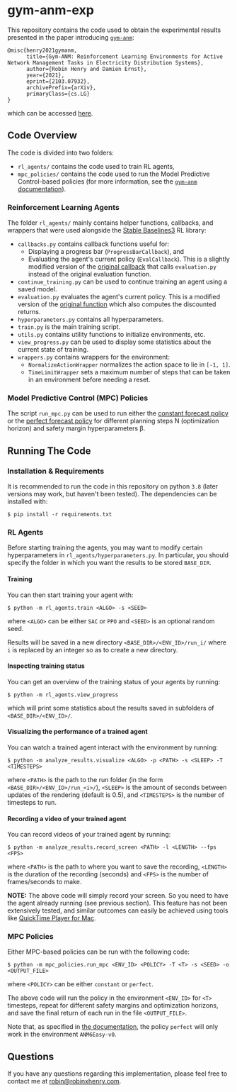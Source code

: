# gym-anm-exp

This repository contains the code used to obtain the experimental results presented in
the paper introducing [`gym-anm`](https://github.com/robinhenry/gym-anm):
```
@misc{henry2021gymanm,
      title={Gym-ANM: Reinforcement Learning Environments for Active Network Management Tasks in Electricity Distribution Systems}, 
      author={Robin Henry and Damien Ernst},
      year={2021},
      eprint={2103.07932},
      archivePrefix={arXiv},
      primaryClass={cs.LG}
}
```
which can be accessed [here](https://arxiv.org/abs/2103.07932).

## Code Overview
The code is divided into two folders:
- `rl_agents/` contains the code used to train RL agents,
- `mpc_policies/` contains the code used to run the Model Predictive Control-based policies
  (for more information, see the [`gym-anm` documentation](https://gym-anm.readthedocs.io/en/latest/topics/mpc.html)).

### Reinforcement Learning Agents
The folder `rl_agents/` mainly contains helper functions, callbacks, and wrappers that
were used alongside the [Stable Baselines3](https://github.com/DLR-RM/stable-baselines3) RL library:
* `callbacks.py` contains callback functions useful for:
  * Displaying a progress bar (`ProgressBarCallback`), and
  * Evaluating the agent's current policy (`EvalCallback`). This is a slightly modified version
    of the [original callback](https://github.com/DLR-RM/stable-baselines3/blob/master/stable_baselines3/common/callbacks.py#L261)
    that calls `evaluation.py` instead of the original evaluation function.
* `continue_training.py` can be used to continue training an agent using a saved model.
* `evaluation.py` evaluates the agent's current policy. This is a modified version of the 
  [original function](https://github.com/DLR-RM/stable-baselines3/blob/master/stable_baselines3/common/evaluation.py)
  which also computes the discounted returns.
* `hyperparameters.py` contains all hyperparameters.
* `train.py` is the main training script.
* `utils.py` contains utility functions to initialize environments, etc.
* `view_progress.py` can be used to display some statistics about the current state of training.
* `wrappers.py` contains wrappers for the environment:
  * `NormalizeActionWrapper` normalizes the action space to lie in `[-1, 1]`.
  * `TimeLimitWrapper` sets a maximum number of steps that can be taken in an environment before needing a reset.

### Model Predictive Control (MPC) Policies
The script `run_mpc.py` can be used to run either the
[constant forecast policy](https://gym-anm.readthedocs.io/en/latest/topics/mpc.html#constant-forecast) or the
[perfect forecast policy](https://gym-anm.readthedocs.io/en/latest/topics/mpc.html#perfect-forecast) for different
planning steps N (optimization horizon) and safety margin hyperparameters &beta;.

## Running The Code

### Installation & Requirements
It is recommended to run the code in this repository on python `3.8` (later versions may work, but haven't been tested).
The dependencies can be installed with:
```
$ pip install -r requirements.txt
```

### RL Agents
Before starting training the agents, you may want to modify certain hyperparameters in `rl_agents/hyperparameters.py`.
In particular, you should specify the folder in which you want the results to be stored `BASE_DIR`.

#### Training
You can then start training your agent with:
```
$ python -m rl_agents.train <ALGO> -s <SEED>
```
where `<ALGO>` can be either `SAC` or `PPO` and `<SEED>` is an optional random seed.

Results will be saved in a new directory `<BASE_DIR>/<ENV_ID>/run_i/` where `i` is replaced by an integer
so as to create a new directory.

#### Inspecting training status
You can get an overview of the training status of your agents by running:
```
$ python -m rl_agents.view_progress
```
which will print some statistics about the results saved in subfolders of `<BASE_DIR>/<ENV_ID>/`.

#### Visualizing the performance of a trained agent
You can watch a trained agent interact with the environment by running:
```
$ python -m analyze_results.visualize <ALGO> -p <PATH> -s <SLEEP> -T <TIMESTEPS>
```
where `<PATH>` is the path to the run folder (in the form `<BASE_DIR>/<ENV_ID>/run_<i>/`), `<SLEEP>` is
the amount of seconds between updates of the rendering (default is 0.5), and `<TIMESTEPS>` is the number
of timesteps to run.

#### Recording a video of your trained agent
You can record videos of your trained agent by running:
```
$ python -m analyze_results.record_screen <PATH> -l <LENGTH> --fps <FPS>
```
where `<PATH>` is the path to where you want to save the recording, `<LENGTH>` is the duration of the 
recording (seconds) and `<FPS>` is the number of frames/seconds to make.

**NOTE:** The above code will simply record your screen. So you need to have the agent already running 
(see previous section). This feature has not been extensively tested, and similar outcomes can easily
be achieved using tools like [QuickTime Player for Mac](https://libguides.rowan.edu/c.php?g=248114&p=4711659).

### MPC Policies
Either MPC-based policies can be run with the following code:
```
$ python -m mpc_policies.run_mpc <ENV_ID> <POLICY> -T <T> -s <SEED> -o <OUTPUT_FILE>
```
where `<POLICY>` can be either `constant` or `perfect`.

The above code will run the policy in the environment `<ENV_ID>` for `<T>` timesteps, repeat
for different safety margins and optimization horizons, and save the final return of each run
in the file `<OUTPUT_FILE>`.

Note that, as specified in [the documentation](https://gym-anm.readthedocs.io/en/latest/topics/mpc.html),
the policy `perfect` will only work in the environment `ANM6Easy-v0`.


## Questions
If you have any questions regarding this implementation, please feel free to contact me at
robin@robinxhenry.com.
